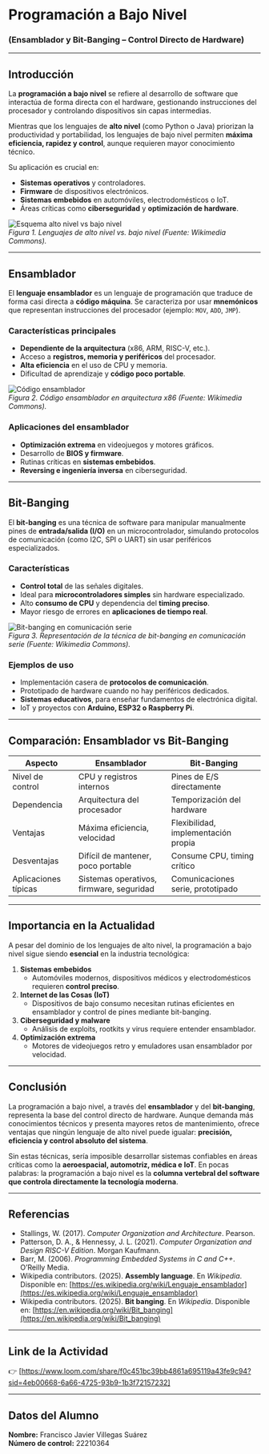  # Programación a Bajo Nivel  
### (Ensamblador y Bit-Banging – Control Directo de Hardware)

---

## Introducción
La **programación a bajo nivel** se refiere al desarrollo de software que interactúa de forma directa con el hardware, gestionando instrucciones del procesador y controlando dispositivos sin capas intermedias.  

Mientras que los lenguajes de **alto nivel** (como Python o Java) priorizan la productividad y portabilidad, los lenguajes de bajo nivel permiten **máxima eficiencia, rapidez y control**, aunque requieren mayor conocimiento técnico.

Su aplicación es crucial en:
- **Sistemas operativos** y controladores.  
- **Firmware** de dispositivos electrónicos.  
- **Sistemas embebidos** en automóviles, electrodomésticos o IoT.  
- Áreas críticas como **ciberseguridad** y **optimización de hardware**.  

![Esquema alto nivel vs bajo nivel](https://upload.wikimedia.org/wikipedia/commons/9/9e/Programming_languages_abstraction_layers.svg)  
*Figura 1. Lenguajes de alto nivel vs. bajo nivel (Fuente: Wikimedia Commons).*

---

## Ensamblador

El **lenguaje ensamblador** es un lenguaje de programación que traduce de forma casi directa a **código máquina**. Se caracteriza por usar **mnemónicos** que representan instrucciones del procesador (ejemplo: `MOV`, `ADD`, `JMP`).  

### Características principales
- **Dependiente de la arquitectura** (x86, ARM, RISC-V, etc.).  
- Acceso a **registros, memoria y periféricos** del procesador.  
- **Alta eficiencia** en el uso de CPU y memoria.  
- Dificultad de aprendizaje y **código poco portable**.  

![Código ensamblador](https://upload.wikimedia.org/wikipedia/commons/9/9e/X86assembly.jpg)  
*Figura 2. Código ensamblador en arquitectura x86 (Fuente: Wikimedia Commons).*

### Aplicaciones del ensamblador
- **Optimización extrema** en videojuegos y motores gráficos.  
- Desarrollo de **BIOS y firmware**.  
- Rutinas críticas en **sistemas embebidos**.  
- **Reversing e ingeniería inversa** en ciberseguridad.  

---

## Bit-Banging

El **bit-banging** es una técnica de software para manipular manualmente pines de **entrada/salida (I/O)** en un microcontrolador, simulando protocolos de comunicación (como I2C, SPI o UART) sin usar periféricos especializados.  

### Características
- **Control total** de las señales digitales.  
- Ideal para **microcontroladores simples** sin hardware especializado.  
- Alto **consumo de CPU** y dependencia del **timing preciso**.  
- Mayor riesgo de errores en **aplicaciones de tiempo real**.  

![Bit-banging en comunicación serie](https://upload.wikimedia.org/wikipedia/commons/8/87/Serial_bit-banging.png)  
*Figura 3. Representación de la técnica de bit-banging en comunicación serie (Fuente: Wikimedia Commons).*

### Ejemplos de uso
- Implementación casera de **protocolos de comunicación**.  
- Prototipado de hardware cuando no hay periféricos dedicados.  
- **Sistemas educativos**, para enseñar fundamentos de electrónica digital.  
- IoT y proyectos con **Arduino, ESP32 o Raspberry Pi**.  

---

## Comparación: Ensamblador vs Bit-Banging

| Aspecto               | Ensamblador                          | Bit-Banging                          |
|-----------------------|---------------------------------------|---------------------------------------|
| Nivel de control      | CPU y registros internos              | Pines de E/S directamente             |
| Dependencia           | Arquitectura del procesador           | Temporización del hardware            |
| Ventajas              | Máxima eficiencia, velocidad          | Flexibilidad, implementación propia   |
| Desventajas           | Difícil de mantener, poco portable    | Consume CPU, timing crítico           |
| Aplicaciones típicas  | Sistemas operativos, firmware, seguridad | Comunicaciones serie, prototipado    |

---

## Importancia en la Actualidad
A pesar del dominio de los lenguajes de alto nivel, la programación a bajo nivel sigue siendo **esencial** en la industria tecnológica:  

1. **Sistemas embebidos**  
   - Automóviles modernos, dispositivos médicos y electrodomésticos requieren **control preciso**.  
2. **Internet de las Cosas (IoT)**  
   - Dispositivos de bajo consumo necesitan rutinas eficientes en ensamblador y control de pines mediante bit-banging.  
3. **Ciberseguridad y malware**  
   - Análisis de exploits, rootkits y virus requiere entender ensamblador.  
4. **Optimización extrema**  
   - Motores de videojuegos retro y emuladores usan ensamblador por velocidad.  

---

## Conclusión
La programación a bajo nivel, a través del **ensamblador** y del **bit-banging**, representa la base del control directo de hardware. Aunque demanda más conocimientos técnicos y presenta mayores retos de mantenimiento, ofrece ventajas que ningún lenguaje de alto nivel puede igualar: **precisión, eficiencia y control absoluto del sistema**.  

Sin estas técnicas, sería imposible desarrollar sistemas confiables en áreas críticas como la **aeroespacial, automotriz, médica e IoT**. En pocas palabras: la programación a bajo nivel es la **columna vertebral del software que controla directamente la tecnología moderna**.  

---

## Referencias
- Stallings, W. (2017). *Computer Organization and Architecture*. Pearson.  
- Patterson, D. A., & Hennessy, J. L. (2021). *Computer Organization and Design RISC-V Edition*. Morgan Kaufmann.  
- Barr, M. (2006). *Programming Embedded Systems in C and C++*. O’Reilly Media.  
- Wikipedia contributors. (2025). **Assembly language**. En *Wikipedia*. Disponible en: [https://es.wikipedia.org/wiki/Lenguaje_ensamblador](https://es.wikipedia.org/wiki/Lenguaje_ensamblador)  
- Wikipedia contributors. (2025). **Bit banging**. En *Wikipedia*. Disponible en: [https://en.wikipedia.org/wiki/Bit_banging](https://en.wikipedia.org/wiki/Bit_banging)  

---

## Link de la Actividad
👉 [https://www.loom.com/share/f0c451bc39bb4861a695119a43fe9c94?sid=4eb00668-6a66-4725-93b9-1b3f72157232]  

---

## Datos del Alumno
**Nombre:** Francisco Javier Villegas Suárez  
**Número de control:** 22210364  
